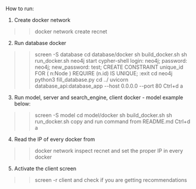 How to run:
1) Create docker network
>> docker network create recnet
2) Run database docker
>> screen -S database
>> cd database/docker
>> sh build_docker.sh
>> sh run_docker.sh
>> neo4j start
>> cypher-shell
>> login: neo4j; password: neo4j; new_password: test;
>> CREATE CONSTRAINT unique_id FOR ( n:Node ) REQUIRE (n.id) IS UNIQUE;
>> :exit
>> cd neo4j
>> python3 fill_database.py
>> cd ../
>> uvicorn database_api:database_app --host 0.0.0.0 --port 80 
>> Ctrl+d a
3) Run model, server and search_engine, client docker - model example below:
>> screen -S model
>> cd model/docker
>> sh build_docker.sh
>> sh run_docker.sh
>> copy and run command from README.md
>> Ctrl+d a
4) Read the IP of every docker from
>> docker network inspect recnet
and set the proper IP in every docker
5) Activate the client screen 
>> screen -r client
and check if you are getting recommendations
